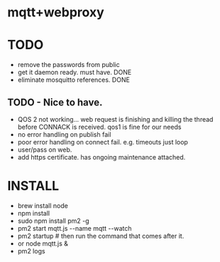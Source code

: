# mqtt+webproxy

# TODO
- remove the passwords from public
- get it daemon ready. must have. DONE
- eliminate mosquitto references. DONE

## TODO - Nice to have.
- QOS 2 not working... web request is finishing and killing the thread before CONNACK is received. qos1 is fine for our needs
- no error handling on publish fail
- poor error handling on connect fail. e.g. timeouts just loop
- user/pass on web. 
- add https certificate. has ongoing maintenance attached.

# INSTALL
- brew install node
- npm install
- sudo npm install pm2 -g 
- pm2 start mqtt.js --name mqtt --watch
- pm2 startup # then run the command that comes after it.
- or node mqtt.js &
- pm2 logs
